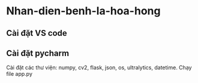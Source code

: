 # Nhan-dien-benh-la-hoa-hong
## Cài đặt VS code

## Cài đặt pycharm
Cài đặt các thư viện: numpy, cv2, flask, json, os, ultralytics, datetime.
Chạy file app.py
